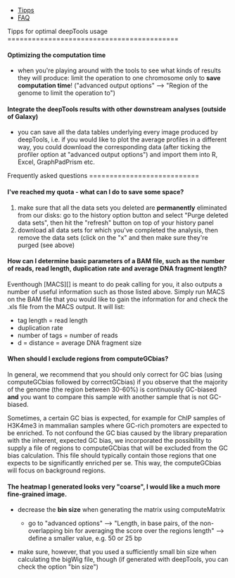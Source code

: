 
* [Tipps](#Tipps)
* [FAQ](#FAQ)


<a name="Tipps">
Tipps for optimal deepTools usage
==========================================


#### Optimizing the computation time
* when you're playing around with the tools to see what kinds of results they will produce: limit the operation to one chromosome only to __save computation time__! ("advanced output options" --> "Region of the genome to limit the operation to")

#### Integrate the deepTools results with other downstream analyses (outside of Galaxy)
* you can save all the data tables underlying every image produced by deepTools, i.e. if you would like to plot the average profiles in a different way, you could download the corresponding data (after ticking the profiler option at "advanced output options") and import them into R, Excel, GraphPadPrism etc.

<a name="FAQ">
Frequently asked questions
===========================

#### I've reached my quota - what can I do to save some space?
1. make sure that all the data sets you deleted are __permanently__ eliminated from our disks: go to the history option button and select "Purge deleted data sets", then hit the "refresh" button on top of your history panel
2. download all data sets for which you've completed the analysis, then remove the data sets (click on the "x" and then make sure they're purged (see above)

#### How can I determine basic parameters of a BAM file, such as the number of reads, read length, duplication rate and average DNA fragment length?

Eventhough [MACS][] is meant to do peak calling for you, it also outputs a number of useful information such as those listed above.
Simply run MACS on the BAM file that you would like to gain the information for and check the .xls file from the MACS output. It will list:

* tag length = read length
* duplication rate
* number of tags = number of reads
* d = distance = average DNA fragment size

#### When should I exclude regions from computeGCbias?

In general, we recommend that you should only correct for GC bias (using computeGCbias followed by correctGCbias) if you observe that the majority of the genome (the region between 30-60%) is continuously GC-biased __and__ you want to compare this sample with another sample that is not GC-biased.

Sometimes, a certain GC bias is expected, for example for ChIP samples of H3K4me3 in mammalian samples where GC-rich promoters are expected to be enriched. To not confound the GC bias caused by the library preparation with the inherent, expected GC bias, we incorporated the possibility to supply a file of regions to computeGCbias that will be excluded from the GC bias calculation. This file should typically contain those regions that one expects to be significantly enriched per se. This way, the computeGCbias will focus on background regions.

#### The heatmap I generated looks very "coarse", I would like a much more fine-grained image.
* decrease the __bin size__ when generating the matrix using computeMatrix
  * go to "advanced options" --> "Length, in base pairs, of the non-overlapping bin for averaging the score over the regions length" --> define a smaller value, e.g. 50 or 25 bp

* make sure, however, that you used a sufficiently small bin size when calculating the bigWig file, though (if generated with deepTools, you can check the option "bin size")
 
